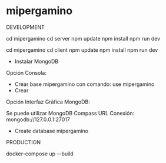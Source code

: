 # mipergamino

DEVELOPMENT

cd mipergamino
cd server
npm update
npm install
npm run dev

cd mipergamino
cd client
npm update
npm install
npm run dev

- Instalar MongoDB

Opción Consola:

- Crear base mipergamino con comando: use mipergamino
- Crear 

Opción Interfaz Gráfica MongoDB:

Se puede utilizar MongoDB Compass
URL Conexión: mongodb://127.0.0.1:27017
- Create database mipergamino




PRODUCTION

docker-compose up --build